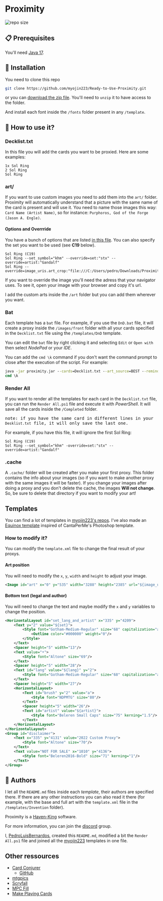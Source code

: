 # Proximity

![repo size](https://img.shields.io/github/repo-size/PedroLuisBernardos/Ready-to-Use-Proximity)

## :clipboard: Prerequisites

You'll need [Java 17](https://www.oracle.com/java/technologies/javase/jdk17-archive-downloads.html).

## :wrench: Installation

You need to clone this repo

```bash
git clone https://github.com/myojin223/Ready-to-Use-Proximity.git
```

or you can [download the zip file](https://github.com/myojin223/Ready-to-Use-Proximity/archive/refs/heads/main.zip). You'll need to `unzip` it to have access to the folder.

And install each font inside the `/fonts` folder present in any `/template`.

## :shell: How to use it?

### Decklist.txt

In this file you will add the cards you want to be proxied. Here are some examples:

```
1x Sol Ring
2 Sol Ring
Sol Ring
```

### art/

If you want to use custom images you need to add them into the `art/` folder. Proximity will automatically understand that a picture with the same name of the card is present and will use it. You need to name those images this way: `Card Name (Artist Name)`, so for instance: `Purphoros, God of the Forge (Jason A. Engle)`.

#### Options and Overrride

You have a bunch of options that are listed [in this file](Proximity%20Override%20Command%20&%20Options.pdf). You can also specify the set you want to be used (see **C19** below).

```
Sol Ring (C19)
Sol Ring --set_symbol="khm" --override=set:"stx" --override=artist:"Gandalf"
Sol Ring --override=image_uris.art_crop:"file:///C:/Users/pedro/Downloads/Proximity/art/a.jpg"
```

If you want to override the image you'll need the adress that your navigator uses. To see it, open your image with your browser and copy it's url.

I add the custom arts inside the `/art` folder but you can add them wherever you want.

### Bat

Each template has a `bat` file. For example, if you use the `DnD.bat` file, it will create a proxy inside the `/images/front` folder with all your cards specified in the `Decklist.txt` file using the `/templates/DnD` template.

You can edit the `bat` file by right clicking it and selecting `Edit` or `Open with` then select *NodePad* or your *IDE*.

You can add the `cmd \k` command if you don't want the command prompt to close after the execution of the script. For example:

```bat
java -jar proximity.jar --cards=Decklist.txt --art_source=BEST --reminder_text=true --template=kaldheim --copyright=false --use_card_back=false
cmd \k
```

### Render All

If you want to render all the templates for each card in the `Decklist.txt` file, you can run the `Render All.ps1` file and execute it with *PowerShell*. It will save all the cards inside the `/Completed` folder.

<samp>note: if you have the same card in different lines in your `Desklist.txt` file, it will only save the last one.</samp>

For example, if you have this file, it will ignore the first Sol Ring:

```
Sol Ring (C19)
Sol Ring --set_symbol="khm" -override=set:"stx" --override=artist:"Gandalf"
```

### .cache

A `.cache/` folder will be created after you make your first proxy. This folder contains the info about your images (so if you want to make another proxy with the same images it will be faster). If you change your images after doing a proxy and you don't delete the cache, the images **Will not change**. So, be sure to delete that directory if you want to modify your art!

## Templates

You can find a lot of templates in [myojin223's repos](https://github.com/myojin223?tab=repositories). I've also made an [Equinox template](https://github.com/PedroLuisBernardos/Equinox-template-for-Proximity) inspired of CantaPerMe's Photoshop template.

### How to modify it?

You can modify the `template.xml` file to change the final result of your proxys.

#### Art position

 You will need to modify the `x`, `y`, `width` and `height` to adjust your image.
 
```xml
<Image id="art" x="0" y="535" width="3288" height="2385" url="${image_uris.art_crop}">
 ```
 
#### Bottom text (legal and author)

You will need to change the text and maybe modify the `x` and `y` variables to change the position.

 ```xml
<HorizontalLayout id="set_lang_and_artist" x="335" y="4209">
     <Text y="2" value="${set}">
         <Style font="Gotham-Medium-Regular" size="68" capitalization="all_caps" kerning="10">
             <Outline color="#000000" weight="0"/>
         </Style>
     </Text>
     <Spacer height="5" width="13"/>
     <Text value="•">
         <Style font="Altone" size="69"/>
     </Text>
     <Spacer height="5" width="28"/>
     <Text id="lang" value="${lang}" y="2">
         <Style font="Gotham-Medium-Regular" size="68" capitalization="all_caps" kerning="12"/>
     </Text>
     <Spacer height="5" width="27"/>
     <HorizontalLayout>
         <Text id="brush" y="2" value="a">
             <Style font="NDPMTG" size="80"/>
         </Text>
         <Spacer height="5" width="26"/>
         <Text id="artist" value="${artist}">
             <Style font="Beleren Small Caps" size="75" kerning="1.5"/>
         </Text>
     </HorizontalLayout>
 </HorizontalLayout>
 <Group id="disclaimer">
     <Text x="335" y="4131" value="2022 Custom Proxy">
         <Style font="Altone" size="70"/>
     </Text>
     <Text value="NOT FOR SALE" x="1010" y="4136">
         <Style font="Beleren2016-Bold" size="71" kerning="1"/>
     </Text>
 </Group>
```

## 👤 Authors

I let all the `README.md` files inside each *template*, their authors are specified there. If there are any other instructions you can also read it there (for example, with the base and full art with the `template.xml` file in the `/templates/Invention` folder).

Proximity is a [Haven-King](https://github.com/Proximity-Engine/Proximity) software.

For more information, you can join the [discord](https://discord.gg/ecqZxbYR) group.

I, [PedroLuisBernardos](https://github.com/PedroLuisBernardos), created this `README.md`, modified a bit the `Render All.ps1` file and joined all the [myojin223](https://github.com/myojin223?tab=repositories) templates in one file.

## Other ressources

* [Card Conjurer](https://cardconjurer.com/creator/?copyright)
  * [GitHub](https://github.com/ImKyle4815/cardconjurer)
* [mtgpics](https://www.mtgpics.com/index)
* [Scryfall](https://scryfall.com/)
* [MPC Fill](https://mpcfill.com/)
* [Make Playing Cards](https://www.makeplayingcards.com/)
